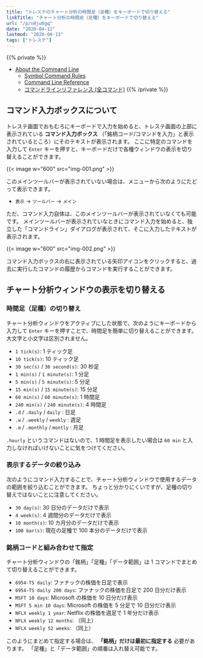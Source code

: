 ```yaml
---
title: "トレステのチャート分析の時間足（足種）をキーボードで切り替える"
linkTitle: "チャート分析の時間足（足種）をキーボードで切り替える"
url: "/p/n8ju6gq"
date: "2020-04-12"
lastmod: "2020-04-13"
tags: ["トレステ"]
---
```


{{% private %}}
- [About the Command Line](http://help.tradestation.com/09_01/tradestationhelp/desktop/about_command_line.htm)
    - [Symbol Command Rules](http://help.tradestation.com/09_01/tradestationhelp/cl/symbol_command_rules.htm)
    - [Command Line Reference](http://help.tradestation.com/09_01/tradestationhelp/cl/command_line_ref_all.htm)
    - [コマンドラインリファレンス (全コマンド)](http://help.tradestation.com/09_05/Monex/jpn/TradeStationHelp/cl/command_line_ref_all.htm)
{{% /private %}}


コマンド入力ボックスについて
----

トレステ画面でおもむろにキーボードで入力を始めると、トレステ画面の上部に表示されている **コマンド入力ボックス** （「銘柄コード/コマンドを入力」と表示されているところ）にそのテキストが表示されます。
ここに特定のコマンドを入力して `Enter` キーを押すと、キーボードだけで各種ウィンドウの表示を切り替えることができます。

{{< image w="600" src="img-001.png" >}}

このメインツールバーが表示されていない場合は、メニューから次のようにたどって表示できます。

* `表示` → `ツールバー` → `メイン`

ただ、コマンド入力自体は、このメインツールバーが表示されていなくても可能です。
メインツールバーが表示されていなときにコマンド入力を始めると、独立した「コマンドライン」ダイアログが表示されて、そこに入力したテキストが表示されます。

{{< image w="600" src="img-002.png" >}}

コマンド入力ボックスの右に表示されている矢印アイコンをクリックすると、過去に実行したコマンドの履歴からコマンドを実行することができます。


チャート分析ウィンドウの表示を切り替える
----

### 時間足（足種）の切り替え

チャート分析ウィンドウをアクティブにした状態で、次のようにキーボードから入力して `Enter` キーを押すことで、時間足を簡単に切り替えることができます。
大文字と小文字は区別されません。

* `1 tick(s)`: 1 ティック足
* `10 tick(s)`: 10 ティック足
* `30 sec(s)` / `30 second(s)`: 30 秒足
* `1 min(s)` / `1 minute(s)`: 1 分足
* `5 min(s)` / `5 minute(s)`: 5 分足
* `15 min(s)` / `15 minute(s)`: 15 分足
* `60 min(s)` / `60 minute(s)`: 1 時間足
* `240 min(s)` / `240 minute(s)`: 4 時間足
* `.d` / `.daily` / `daily` : 日足
* `.w` / `.weekly` / `weekly` : 週足
* `.m` / `.monthly` / `montly` : 月足

`.hourly` というコマンドはないので、1 時間足を表示したい場合は `60 min` と入力しなければいけないことに気をつけてください。

### 表示するデータの絞り込み

次のようにコマンド入力することで、チャート分析ウィンドウで使用するデータの範囲を絞り込むことができます。
ちょっと分かりにくいですが、足種の切り替えではないことに注意してください。

* `30 day(s)`: 30 日分のデータだけで表示
* `4 week(s)`: 4 週間分のデータだけで表示
* `10 month(s)`: 10 カ月分のデータだけで表示
* `100 bar(s)`: 現在の足種で 100 本分のデータだけで表示

### 銘柄コードと組み合わせて指定

チャート分析ウィンドウの「銘柄」「足種」「データ範囲」は 1 コマンドでまとめて切り替えることができます。

* `6954-TS daily`: ファナックの株価を日足で表示
* `6954-TS daily 200 days`: ファナックの株価を日足で 200 日分だけ表示
* `MSFT 10 days`: Microsoft の株価を 10 日分だけ表示
* `MSFT 5 min 10 days`: Microsoft の株価を 5 分足で 10 日分だけ表示
* `NFLX weekly 1 year`: Netflix の株価を週足で 1 年分だけ表示
* `NFLX weekly 12 months`: （同上）
* `NFLX weekly 52 weeks`: （同上）

このようにまとめて指定する場合は、 **「銘柄」だけは最初に指定する** 必要があります。
「足種」と「データ範囲」の順番は入れ替え可能です。

